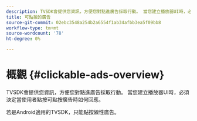```yaml
---
description: TVSDK會提供您資訊，方便您對點進廣告採取行動。 當您建立播放器UI時，必須決定當使用者點按可點按廣告時如何回應。
title: 可點按的廣告
source-git-commit: 02ebc3548a254b2a6554f1ab34afbb3ea5f09bb8
workflow-type: tm+mt
source-wordcount: '78'
ht-degree: 0%

---
```


# 概觀 {#clickable-ads-overview}

TVSDK會提供您資訊，方便您對點進廣告採取行動。 當您建立播放器UI時，必須決定當使用者點按可點按廣告時如何回應。

若是Android適用的TVSDK，只能點按線性廣告。

